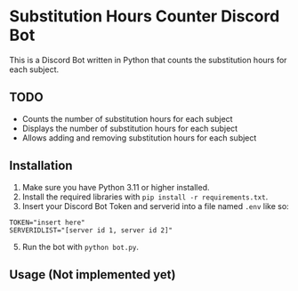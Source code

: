 # Substitution Hours Counter Discord Bot

This is a Discord Bot written in Python that counts the substitution hours for each subject.

## TODO

- Counts the number of substitution hours for each subject
- Displays the number of substitution hours for each subject
- Allows adding and removing substitution hours for each subject

## Installation

1. Make sure you have Python 3.11 or higher installed.
2. Install the required libraries with `pip install -r requirements.txt`.
3. Insert your Discord Bot Token and serverid into a file named `.env` like so:<br>

``
TOKEN="insert here"
`` <br> ``
SERVERIDLIST="[server id 1, server id 2]"
``

5. Run the bot with `python bot.py`.

## Usage (Not implemented yet)
